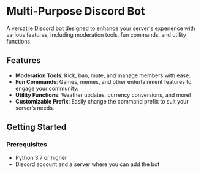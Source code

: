 # Multi-Purpose Discord Bot

A versatile Discord bot designed to enhance your server's experience with various features, including moderation tools, fun commands, and utility functions.

## Features

- **Moderation Tools**: Kick, ban, mute, and manage members with ease.
- **Fun Commands**: Games, memes, and other entertainment features to engage your community.
- **Utility Functions**: Weather updates, currency conversions, and more!
- **Customizable Prefix**: Easily change the command prefix to suit your server’s needs.

## Getting Started

### Prerequisites

- Python 3.7 or higher
- Discord account and a server where you can add the bot

